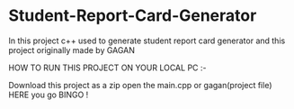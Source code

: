 # Student-Report-Card-Generator
In this project c++ used to generate student report card generator and this project originally made by GAGAN

HOW TO RUN THIS PROJECT ON YOUR LOCAL PC :-

Download this project as a zip 
open the main.cpp or gagan(project file)
HERE you go BINGO !
